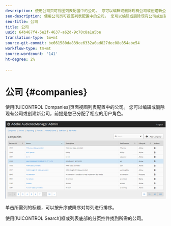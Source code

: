 ```yaml
---
description: 使用公司页可视图列表配置中的公司。 您可以编辑或删除现有公司或创建新公司，前提是您已分配了相应的用户角色。
seo-description: 使用公司页可视图列表配置中的公司。 您可以编辑或删除现有公司或创建新公司，前提是您已分配了相应的用户角色。
seo-title: 公司
title: 公司
uuid: 64b467f4-5e2f-4637-a62d-9c70c8a1a5be
translation-type: tm+mt
source-git-commit: be661580da839ce6332a0ad827dec08e854abe54
workflow-type: tm+mt
source-wordcount: '141'
ht-degree: 2%

---
```



# 公司 {#companies}

使用[!UICONTROL Companies]页面视图列表配置中的公司。 您可以编辑或删除现有公司或创建新公司，前提是您已分配了相应的用户角色。

![](assets/companies.png)

单击所需列的标题，可以按升序或降序对每列进行排序。

使用[!UICONTROL Search]框或列表底部的分页控件找到所需的公司。
